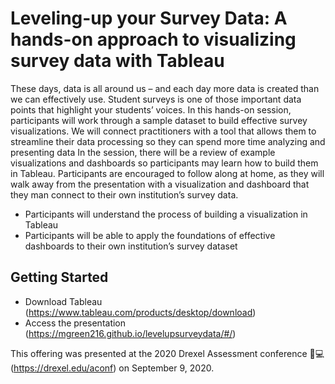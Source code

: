 # Leveling-up your Survey Data: A hands-on approach to visualizing survey data with Tableau

These days, data is all around us – and each day more data is created than we can effectively use. Student surveys is one of those important data points that highlight your students’ voices. In this hands-on session, participants will work through a sample dataset to build effective survey visualizations. We will connect practitioners with a tool that allows them to streamline their data processing so they can spend more time analyzing and presenting data In the session, there will be a review of example visualizations and dashboards so participants may learn how to build them in Tableau. Participants are encouraged to follow along at home, as they will walk away from the presentation with a visualization and dashboard that they man connect to their own institution’s survey data. 

- Participants will understand the process of building a visualization in Tableau
- Participants will be able to apply the foundations of effective dashboards to their own institution’s survey dataset

## Getting Started

- Download Tableau (https://www.tableau.com/products/desktop/download)
- Access the presentation (https://mgreen216.github.io/levelupsurveydata/#/)

This offering was presented at the 2020 Drexel Assessment conference 🐉💻 (https://drexel.edu/aconf) on September 9, 2020. 
